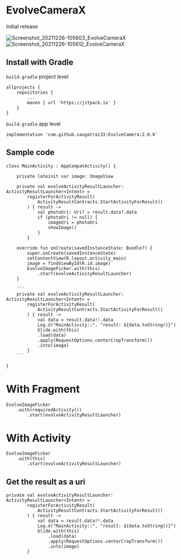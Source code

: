 # EvolveCameraX
Initial release

![Screenshot_20211226-105603_EvolveCameraX](https://user-images.githubusercontent.com/22369188/147399535-0da7cf8d-9f9c-47f9-9392-4021f6ae33e8.jpg)
![Screenshot_20211226-105612_EvolveCameraX](https://user-images.githubusercontent.com/22369188/147399537-e0bd8455-3dfb-4bd3-8624-eb9fa4333071.jpg)


## Install with Gradle

```build.gradle``` project level

```
allprojects {
	repositories {
		...
		maven { url 'https://jitpack.io' }
	}
}
```
  
```build.gradle``` app level
```
implementation 'com.github.saugatrai33:EvolveCamera:2.0.6'
```
  
## Sample code
```
class MainActivity : AppCompatActivity() {

    private lateinit var image: ImageView

    private val evolveActivityResultLauncher: ActivityResultLauncher<Intent> =
        registerForActivityResult(
            ActivityResultContracts.StartActivityForResult()
        ) { result ->
            val photoUri: Uri? = result.data?.data
            if (photoUri != null) {
                imageUri = photoUri
                showImage()
            }
        }

    override fun onCreate(savedInstanceState: Bundle?) {
        super.onCreate(savedInstanceState)
        setContentView(R.layout.activity_main)
        image = findViewById(R.id.image)
        EvolveImagePicker.with(this)
            .start(evolveActivityResultLauncher)
    }
    
    ```
	private val evolveActivityResultLauncher: ActivityResultLauncher<Intent> =
		registerForActivityResult(
		    ActivityResultContracts.StartActivityForResult()
		) { result ->
		    val data = result.data!!.data
		    Log.d("MainActivity::", "result: ${data.toString()}")
		    Glide.with(this)
			.load(data)
			.apply(RequestOptions.centerCropTransform())
			.into(image)
		}
	```

}
```

# With Fragment
```
EvolveImagePicker
	.with(requiredActivity())
        .start(evolveActivityResultLauncher)
```
  


# With Activity
```
EvolveImagePicker
	.with(this)
        .start(evolveActivityResultLauncher)
```

## Get the result as a uri
```
private val evolveActivityResultLauncher: ActivityResultLauncher<Intent> =
        registerForActivityResult(
            ActivityResultContracts.StartActivityForResult()
        ) { result ->
            val data = result.data!!.data
            Log.d("MainActivity::", "result: ${data.toString()}")
            Glide.with(this)
                .load(data)
                .apply(RequestOptions.centerCropTransform())
                .into(image)
        }
```
